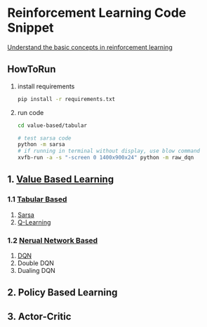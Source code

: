 # Reinforcement Learning Code Snippet

[Understand the basic concepts in reinforcement learning](https://kibazen.cn/li-jie-qiang-hua-xue-xi-zhong-de-ji-ben-gai-nian/)

## HowToRun

1. install requirements

    ```bash
    pip install -r requirements.txt
    ```

2. run code

    ```bash
    cd value-based/tabular

    # test sarsa code
    python -m sarsa
    # if running in terminal without display, use blow command
    xvfb-run -a -s "-screen 0 1400x900x24" python -m raw_dqn
    ```

## 1. [Value Based Learning](https://kibazen.cn/qiang-hua-xue-xi-zhong-shi-xu-chai-fen-xue-xi/)

### 1.1 [Tabular Based](value-based/tabular/README.md)

1. [Sarsa](value-based/tabular/sarsa.py)
2. [Q-Learning](value-based/tabular/qlearning.py)

### 1.2 [Nerual Network Based](value-based/neural-network/README.md)

1. [DQN](value-based/neural-network/dqn.py)
2. Double DQN
3. Dualing DQN

## 2. Policy Based Learning

## 3. Actor-Critic
